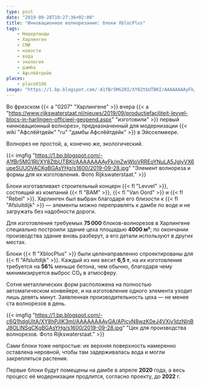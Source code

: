 ```yaml
---
type: post
date: "2019-09-28T10:27:36+02:00"
title: "Инновационное волнорезание: блоки XblocPlus"
tags:
    - Нидерланды
    - Харлинген
    - СМИ
    - новости
    - вода
    - экология
    - дамба
    - Афслёйтдейк
places:
    - place0186
image: "https://1.bp.blogspot.com/-A1fBr5MG1RI/XY8ZtbUTBKI/AAAAAAAAyFk/mZwWloVRREoYNuLA5JglyVX6upeSUUOVACKgBGAsYHg/s1600/2019-09-28.jpg"
---
```


Во фризском {{< a "0207" "Харлингене" >}} вчера {{< a "https://www.rijkswaterstaat.nl/nieuws/2019/09/productiefaciliteit-levvel-blocs-in-harlingen-officieel-geopend.aspx" "изготовили" >}} первый «инновационный волнорез», предназначенный для модернизации {{< wiki "Афслёйтдейк" "ru" "дамбы Афслёйтдейк" >}} в Эйсселмеере.

Волнорез не простой, а, конечно же, экологический.

<!--more-->

{{< imgfig "https://1.bp.blogspot.com/-A1fBr5MG1RI/XY8ZtbUTBKI/AAAAAAAAyFk/mZwWloVRREoYNuLA5JglyVX6upeSUUOVACKgBGAsYHg/s1600/2019-09-28.jpg" "Элемент волнореза и формы для их изготовления. Фото Rijkswaterstaat." >}}

Блоки изготавливает строительный концерн {{< fl "Levvel" >}}, состоящий из компаний {{< fl "BAM" >}}, {{< fl "Van Oord" >}} и {{< fl "Rebel" >}}. Харлинген был выбран благодаря его близости к {{< fl "Afsluitdijk" >}} — элементы можно переправлять к дамбе по воде и не загружать без надобности дороги.

Для изготовления требуемых **75 000** блоков-волнорезов в Харлингене специально построили здание цеха площадью **4000 м²**; по окончании производства здание вновь разберут, а его детали используют в других местах.

Блоки {{< fl "XblocPlus" >}} были целенаправленно спроектированы для {{< fl "Afsluitdijk" >}}. Каждый из них весит **6,5 т**, на их изготовление требуется на **56%** меньше бетона, чем обычно, благодаря чему минимизируется выброс CO₂ в атмосферу.

Сотня металлических форм расположена на полностью автоматическом конвейере, и на изготовление одного элемента уходит лишь девять минут. Заявленная производительность цеха — не менее ста волнорезов в день.

{{< imgfig "https://1.bp.blogspot.com/-c6Q1hdgUItA/XY8hPJIK3mI/AAAAAAAAyGA/APicvN8wzK0eJ4VXiy1dzNInBJ8OLlNSgCKgBGAsYHg/s1600/2019-09-28.jpg" "Цех для производства волнорезов. Фото Rijkswaterstaat." >}}

Сами блоки тоже непростые: их верхняя поверхность намеренно оставлена неровной, чтобы там задерживалась вода и могли закрепляться растения.

Первые блоки будут помещены на дамбе в апреле **2020** года, а весь процесс её модернизации продлится, согласно проекту, до **2022** г.